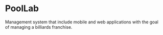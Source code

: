 # PoolLab
Management system that include mobile and web applications with the goal of managing a billiards franchise. 
